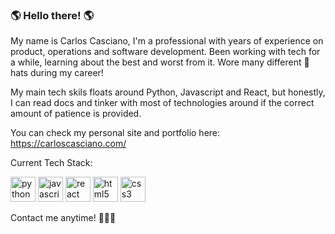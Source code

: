 ### 🌎 Hello there! 🌎

My name is Carlos Casciano, I'm a professional with years of experience on product, operations and software development.
Been working with tech for a while, learning about the best and worst from it. 
Wore many different 🎩 hats during my career! 


My main tech skils floats around Python, Javascript and React, but honestly, I can read docs and tinker with most of technologies around if the correct amount of patience is provided.


You can check my personal site and portfolio here: https://carloscasciano.com/


Current Tech Stack:

<p align="left">
  <img src="https://devicons.github.io/devicon/devicon.git/icons/python/python-original-wordmark.svg" alt="python" width="40" height="40"/>
  <img src="https://devicons.github.io/devicon/devicon.git/icons/javascript/javascript-original.svg" alt="javascript" width="40" height="40"/> 
  <img src="https://devicons.github.io/devicon/devicon.git/icons/react/react-original-wordmark.svg" alt="react" width="40" height="40"/>
  <img src="https://devicons.github.io/devicon/devicon.git/icons/html5/html5-original-wordmark.svg" alt="html5" width="40" height="40"/> 
  <img src="https://devicons.github.io/devicon/devicon.git/icons/css3/css3-original-wordmark.svg" alt="css3" width="40" height="40"/> 
  
</p>


Contact me anytime! 🤙🤙🤙
